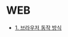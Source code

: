 # WEB

- [1. 브라우저 동작 방식](./%EB%B8%8C%EB%9D%BC%EC%9A%B0%EC%A0%80%20%EB%8F%99%EC%9E%91%20%EB%B0%A9%EC%8B%9D.md)
